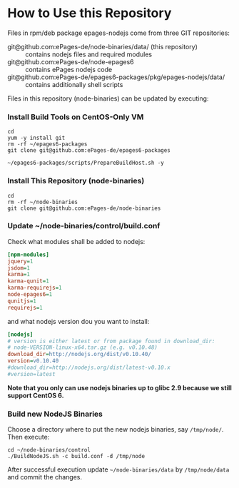 How to Use this Repository
==========================

Files in rpm/deb package epages-nodejs come from three GIT repositories:

<dl>
  <dt>git@github.com:ePages-de/node-binaries/data/ (this repository)</dt>
  <dd>contains nodejs files and required modules</dd>
  <dt>git@github.com:ePages-de/node-epages6</dt>
  <dd>contains ePages nodejs code</dd>
  <dt>git@github.com:ePages-de/epages6-packages/pkg/epages-nodejs/data/</dt>
  <dd>contains additionally shell scripts</dd>
</dl>

Files in this repository (node-binaries) can be updated by executing:

### Install Build Tools on CentOS-Only VM

```
cd
yum -y install git
rm -rf ~/epages6-packages
git clone git@github.com:ePages-de/epages6-packages

~/epages6-packages/scripts/PrepareBuildHost.sh -y
```

### Install This Repository (node-binaries)

```
cd
rm -rf ~/node-binaries
git clone git@github.com:ePages-de/node-binaries
```

### Update ~/node-binaries/control/build.conf

Check what modules shall be added to nodejs:

```ini
[npm-modules]
jquery=1
jsdom=1
karma=1
karma-qunit=1
karma-requirejs=1
node-epages6=1
qunitjs=1
requirejs=1
```

and what nodejs version dou you want to install:

```ini
[nodejs]
# version is either latest or from package found in download_dir:
# node-VERSION-linux-x64.tar.gz (e.g. v0.10.48)
download_dir=http://nodejs.org/dist/v0.10.40/
version=v0.10.40
#download_dir=http://nodejs.org/dist/latest-v0.10.x
#version=latest
```

**Note that you only can use nodejs binaries up to glibc 2.9 because we
still support CentOS 6.**

### Build new NodeJS Binaries

Choose a directory where to put the new nodejs binaries, say
`/tmp/node/`. Then execute:

```
cd ~/node-binaries/control
./BuildNodeJS.sh -c build.conf -d /tmp/node
```

After successful execution update `~/node-binaries/data` by
`/tmp/node/data` and commit the changes.

